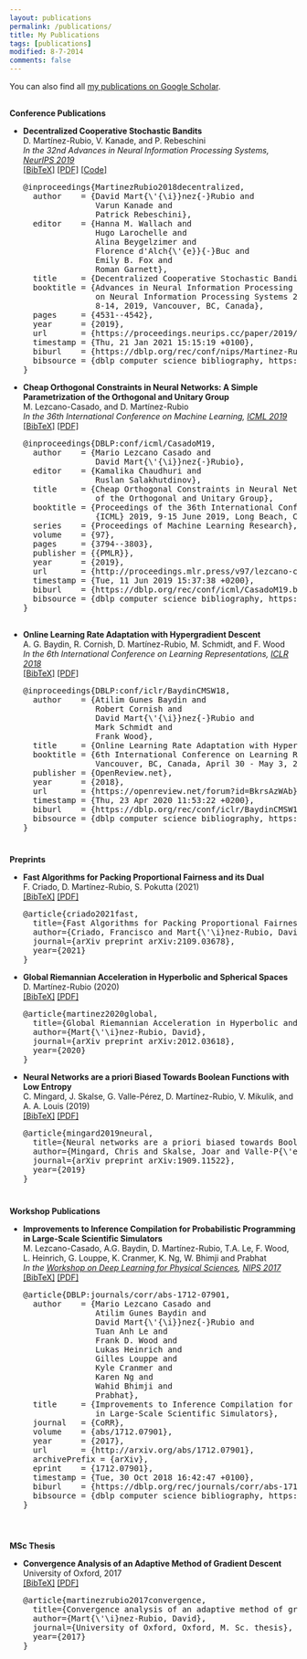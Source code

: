 ```yaml
---
layout: publications
permalink: /publications/
title: My Publications
tags: [publications]
modified: 8-7-2014
comments: false
---
```


You can also find all <a href="https://scholar.google.co.uk/citations?user=dMwpf-4AAAAJ" target="_blank">my publications on Google Scholar</a>.


<h4 style="margin-bottom:0px;padding-top:10px;">Conference Publications</h4>
<!-- Generated from JabRef by PubList by Truong Nghiem at 11:44 on 2015.09.10. -->
<ul class="biblist">

<li ><p>
<b>Decentralized Cooperative Stochastic Bandits</b><br>
D. Martínez-Rubio, V. Kanade, and P. Rebeschini<br>
<i>In the 32nd Advances in Neural Information Processing Systems, <a href="https://neurips.cc/Conferences/2019" target="_blank">NeurIPS 2019</a></i>
<br />
<a href="javascript:toggleBibtex('MartinezRubio2018decentralized')">[BibTeX]</a>
<a href="https://arxiv.org/pdf/1810.04468.pdf" target="_blank">[PDF]</a>
<a href="https://github.com/damaru2/decentralized-bandits/" target="_blank">[Code]</a>

</p>
<div id="bib_MartinezRubio2018decentralized" class="bibtex noshow">
<pre>
@inproceedings{MartinezRubio2018decentralized,
  author    = {David Mart{\'{\i}}nez{-}Rubio and
               Varun Kanade and
               Patrick Rebeschini},
  editor    = {Hanna M. Wallach and
               Hugo Larochelle and
               Alina Beygelzimer and
               Florence d'Alch{\'{e}}{-}Buc and
               Emily B. Fox and
               Roman Garnett},
  title     = {Decentralized Cooperative Stochastic Bandits},
  booktitle = {Advances in Neural Information Processing Systems 32: Annual Conference
               on Neural Information Processing Systems 2019, NeurIPS 2019, December
               8-14, 2019, Vancouver, BC, Canada},
  pages     = {4531--4542},
  year      = {2019},
  url       = {https://proceedings.neurips.cc/paper/2019/hash/85353d3b2f39b9c9b5ee3576578c04b7-Abstract.html},
  timestamp = {Thu, 21 Jan 2021 15:15:19 +0100},
  biburl    = {https://dblp.org/rec/conf/nips/Martinez-RubioK19.bib},
  bibsource = {dblp computer science bibliography, https://dblp.org}
}
</pre>
</div>
</li>


<li ><p>
<b>Cheap Orthogonal Constraints in Neural Networks: A Simple Parametrization of the Orthogonal and Unitary Group</b><br>
M. Lezcano-Casado, and D. Martínez-Rubio
<br>
<i>In the 36th International Conference on Machine Learning, <a href="https://icml.cc/Conferences/2019" target="_blank">ICML 2019</a></i>
<br>
<a href="javascript:toggleBibtex('lezcano2019cheap')">[BibTeX]</a>
<a href="https://arxiv.org/pdf/1901.08428.pdf" target="_blank">[PDF]</a> 
</p>
<div id="bib_lezcano2019cheap" class="bibtex noshow">
<pre>
@inproceedings{DBLP:conf/icml/CasadoM19,
  author    = {Mario Lezcano Casado and
               David Mart{\'{\i}}nez{-}Rubio},
  editor    = {Kamalika Chaudhuri and
               Ruslan Salakhutdinov},
  title     = {Cheap Orthogonal Constraints in Neural Networks: {A} Simple Parametrization
               of the Orthogonal and Unitary Group},
  booktitle = {Proceedings of the 36th International Conference on Machine Learning,
               {ICML} 2019, 9-15 June 2019, Long Beach, California, {USA}},
  series    = {Proceedings of Machine Learning Research},
  volume    = {97},
  pages     = {3794--3803},
  publisher = {{PMLR}},
  year      = {2019},
  url       = {http://proceedings.mlr.press/v97/lezcano-casado19a.html},
  timestamp = {Tue, 11 Jun 2019 15:37:38 +0200},
  biburl    = {https://dblp.org/rec/conf/icml/CasadoM19.bib},
  bibsource = {dblp computer science bibliography, https://dblp.org}
}

</pre>
</div>
</li>  

<li ><p>
<b>Online Learning Rate Adaptation with Hypergradient Descent</b><br>
A. G. Baydin,  R. Cornish, D. Martínez-Rubio, M. Schmidt, and F. Wood<br>
<i>In the 6th International Conference on Learning Representations, <a href="https://iclr.cc/Conferences/2018" target="_blank">ICLR 2018</a></i>
<br />
<a href="javascript:toggleBibtex('Baydin2018online')">[BibTeX]</a>
<a href="https://arxiv.org/pdf/1703.04782.pdf" target="_blank">[PDF]</a>
</p>
<div id="bib_Baydin2018online" class="bibtex noshow">
<pre>
@inproceedings{DBLP:conf/iclr/BaydinCMSW18,
  author    = {Atilim Gunes Baydin and
               Robert Cornish and
               David Mart{\'{\i}}nez{-}Rubio and
               Mark Schmidt and
               Frank Wood},
  title     = {Online Learning Rate Adaptation with Hypergradient Descent},
  booktitle = {6th International Conference on Learning Representations, {ICLR} 2018,
               Vancouver, BC, Canada, April 30 - May 3, 2018, Conference Track Proceedings},
  publisher = {OpenReview.net},
  year      = {2018},
  url       = {https://openreview.net/forum?id=BkrsAzWAb},
  timestamp = {Thu, 23 Apr 2020 11:53:22 +0200},
  biburl    = {https://dblp.org/rec/conf/iclr/BaydinCMSW18.bib},
  bibsource = {dblp computer science bibliography, https://dblp.org}
}
</pre>
</div>
</li>


</ul>


<h4 style="margin-bottom:0px;padding-top:20px;">Preprints</h4>

<ul class="biblist">


<li ><p>
<b>Fast Algorithms for Packing Proportional Fairness and its Dual</b><br>
F. Criado, D. Martínez-Rubio, S. Pokutta (2021)
<br>
<a href="javascript:toggleBibtex('Criado2021')">[BibTeX]</a>
<a href="https://arxiv.org/pdf/2109.03678.pdf" target="_blank">[PDF]</a> 
</p>
<div id="bib_Criado2021" class="bibtex noshow">
<pre>
@article{criado2021fast,
  title={Fast Algorithms for Packing Proportional Fairness and its Dual},
  author={Criado, Francisco and Mart{\'\i}nez-Rubio, David and Pokutta, Sebastian},
  journal={arXiv preprint arXiv:2109.03678},
  year={2021}
}
</pre>
</div>
</li>

<li ><p>
<b>Global Riemannian Acceleration in Hyperbolic and Spherical Spaces</b><br>
D. Martínez-Rubio (2020)
<br>
<a href="javascript:toggleBibtex('MartinezRubio2020')">[BibTeX]</a>
<a href="https://arxiv.org/pdf/2012.03618.pdf" target="_blank">[PDF]</a> 
</p>
<div id="bib_MartinezRubio2020" class="bibtex noshow">
<pre>
@article{martinez2020global,
  title={Global Riemannian Acceleration in Hyperbolic and Spherical Spaces},
  author={Mart{\'\i}nez-Rubio, David},
  journal={arXiv preprint arXiv:2012.03618},
  year={2020}
}
</pre>
</div>
</li>



<li ><p>
<b>Neural  Networks  are a priori Biased Towards Boolean Functions with Low Entropy</b><br>
C. Mingard, J. Skalse, G. Valle-Pérez, D. Martínez-Rubio, V. Mikulik, and A. A. Louis (2019)
<br>
<a href="javascript:toggleBibtex('Mingard2019')">[BibTeX]</a>
<a href="https://arxiv.org/pdf/1909.11522.pdf" target="_blank">[PDF]</a> 
</p>
<div id="bib_Mingard2019" class="bibtex noshow">
<pre>
@article{mingard2019neural,
  title={Neural networks are a priori biased towards Boolean functions with low entropy},
  author={Mingard, Chris and Skalse, Joar and Valle-P{\'e}rez, Guillermo and Mart{\'\i}nez-Rubio, David and Mikulik, Vladimir and Louis, Ard A},
  journal={arXiv preprint arXiv:1909.11522},
  year={2019}
}
</pre>
</div>
</li>
</ul>

<h4 style="margin-bottom:0px;padding-top:20px;">Workshop Publications</h4>

<ul class="biblist">

<li ><p>
<b>Improvements to Inference Compilation for Probabilistic Programming in Large-Scale Scientific Simulators</b><br>
M. Lezcano-Casado, A.G. Baydin, D. Martínez-Rubio, T.A. Le, F. Wood, L. Heinrich, G. Louppe, K. Cranmer, K. Ng, W. Bhimji and Prabhat
<br>
<i>In the <a href="https://dl4physicalsciences.github.io/" target="_blank">Workshop on Deep Learning for Physical Sciences</a>, <a href="https://nips.cc/Conferences/2017" target="_blank">NIPS 2017</a></i>
<br/>
<a href="javascript:toggleBibtex('LezcanoCasado2017')">[BibTeX]</a>
<a href="https://arxiv.org/pdf/1712.07901.pdf" target="_blank">[PDF]</a> 
</p>
<div id="bib_LezcanoCasado2017" class="bibtex noshow">
<pre>
@article{DBLP:journals/corr/abs-1712-07901,
  author    = {Mario Lezcano Casado and
               Atilim Gunes Baydin and
               David Mart{\'{\i}}nez{-}Rubio and
               Tuan Anh Le and
               Frank D. Wood and
               Lukas Heinrich and
               Gilles Louppe and
               Kyle Cranmer and
               Karen Ng and
               Wahid Bhimji and
               Prabhat},
  title     = {Improvements to Inference Compilation for Probabilistic Programming
               in Large-Scale Scientific Simulators},
  journal   = {CoRR},
  volume    = {abs/1712.07901},
  year      = {2017},
  url       = {http://arxiv.org/abs/1712.07901},
  archivePrefix = {arXiv},
  eprint    = {1712.07901},
  timestamp = {Tue, 30 Oct 2018 16:42:47 +0100},
  biburl    = {https://dblp.org/rec/journals/corr/abs-1712-07901.bib},
  bibsource = {dblp computer science bibliography, https://dblp.org}
}

</pre>
</div>
</li>
</ul>


<h4 style="margin-bottom:0px;padding-top:20px;">MSc Thesis</h4>
<ul class="biblist">

<li><p>
<!--- M.Sc. Thesis<br> -->
<b>Convergence Analysis of an Adaptive Method of Gradient Descent</b><br>
University of Oxford, 2017
<br />
<a href="javascript:toggleBibtex('Martinez-Rubio2017')">[BibTeX]</a>
<a href="https://damaru2.github.io/convergence_analysis_hypergradient_descent/dissertation_hypergradients.pdf"  target="_blank">[PDF]</a>
</p>
<div id="bib_Martinez-Rubio2017" class="bibtex noshow">
<pre>
@article{martinezrubio2017convergence,
  title={Convergence analysis of an adaptive method of gradient descent},
  author={Mart{\'\i}nez-Rubio, David},
  journal={University of Oxford, Oxford, M. Sc. thesis},
  year={2017}
}</pre>
</div>
</li>
</ul>
